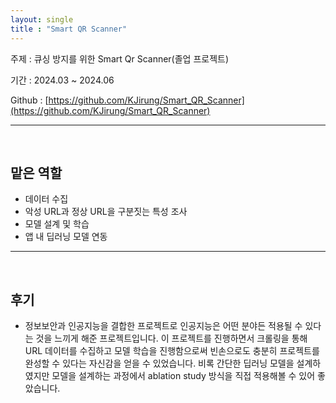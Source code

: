 ```yaml
---
layout: single
title : "Smart QR Scanner"
---
```


주제 : 큐싱 방지를 위한 Smart Qr Scanner(졸업 프로젝트)

기간 : 2024.03 ~ 2024.06

Github : [https://github.com/KJirung/Smart_QR_Scanner](https://github.com/KJirung/Smart_QR_Scanner)



---

<br/>



## 맡은 역할

- 데이터 수집
- 악성 URL과 정상 URL을 구분짓는 특성 조사
- 모델 설계 및 학습
- 앱 내 딥러닝 모델 연동



---

<br/>



## 후기

- 정보보안과 인공지능을 결합한 프로젝트로 인공지능은 어떤 분야든 적용될 수 있다는 것을 느끼게 해준 프로젝트입니다. 이 프로젝트를 진행하면서 크롤링을 통해 URL 데이터를 수집하고 모델 학습을 진행함으로써 빈손으로도 충분히 프로젝트를 완성할 수 있다는 자신감을 얻을 수 있었습니다. 비록 간단한 딥러닝 모델을 설계하였지만 모델을 설계하는 과정에서 ablation study 방식을 직접 적용해볼 수 있어 좋았습니다.
